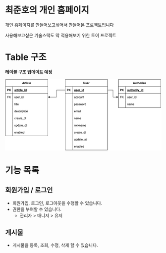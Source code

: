 # 최준호의 개인 홈페이지

개인 홈페이지를 만들어보고싶어서 만들어본 프로젝트입니다

사용해보고싶은 기술스택도 막 적용해보기 위한 토이 프로젝트

# Table 구조

**테이블 구조 업데이트 예정**

![img.png](image/table.png)

# 기능 목록

## 회원가입 / 로그인

- 회원가입, 로그인, 로그아웃을 수행할 수 있습니다.
- 권한을 부여할 수 있습니다.
    - 관리자 > 매니저 > 유저

## 게시물

- 게시물을 등록, 조회, 수정, 삭제 할 수 있습니다.

